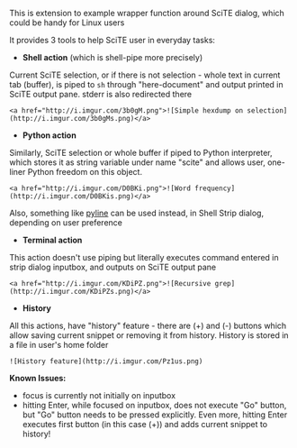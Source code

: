 This is extension to example wrapper function around SciTE dialog, which could be handy for Linux users


It provides 3 tools to help SciTE user in everyday tasks:

- **Shell action** (which is shell-pipe more precisely)

Current SciTE selection, or if there is not selection - whole text in current tab (buffer), is piped to `sh` through "here-document" and output printed in SciTE output pane. stderr is also redirected there

    <a href="http://i.imgur.com/3b0gM.png">![Simple hexdump on selection](http://i.imgur.com/3b0gMs.png)</a>


- **Python action**

Similarly, SciTE selection or whole buffer if piped to Python interpreter, which stores it as string variable under name "scite" and allows user, one-liner Python freedom on this object.

    <a href="http://i.imgur.com/D0BKi.png">![Word frequency](http://i.imgur.com/D0BKis.png)</a>

Also, something like [pyline](http://code.activestate.com/recipes/437932-pyline-a-grep-like-sed-like-command-line-tool/) can be used instead, in Shell Strip dialog, depending on user preference


- **Terminal action**

This action doesn't use piping but literally executes command entered in strip dialog inputbox, and outputs on SciTE output pane

    <a href="http://i.imgur.com/KDiPZ.png">![Recursive grep](http://i.imgur.com/KDiPZs.png)</a>


- **History**

All this actions, have "history" feature - there are (+) and (-) buttons which allow saving current snippet or removing it from history. History is stored in a file in user's home folder

    ![History feature](http://i.imgur.com/Pz1us.png)


**Known Issues:**

- focus is currently not initially on inputbox
- hitting Enter, while focused on inputbox, does not execute "Go" button, but "Go" button needs to be pressed explicitly. Even more, hitting Enter executes first button (in this case (+)) and adds current snippet to history!

